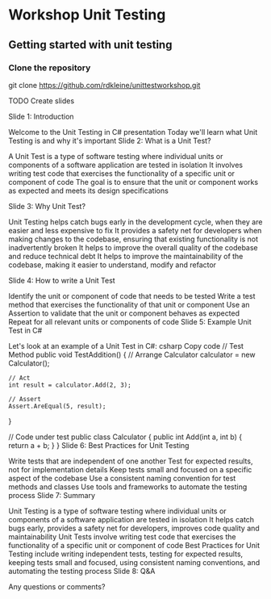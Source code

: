 # Workshop Unit Testing

## Getting started with unit testing

### Clone the repository
git clone https://github.com/rdkleine/unittestworkshop.git


TODO Create slides

Slide 1: Introduction

Welcome to the Unit Testing in C# presentation
Today we'll learn what Unit Testing is and why it's important
Slide 2: What is a Unit Test?

A Unit Test is a type of software testing where individual units or components of a software application are tested in isolation
It involves writing test code that exercises the functionality of a specific unit or component of code
The goal is to ensure that the unit or component works as expected and meets its design specifications


Slide 3: Why Unit Test?

Unit Testing helps catch bugs early in the development cycle, when they are easier and less expensive to fix
It provides a safety net for developers when making changes to the codebase, ensuring that existing functionality is not inadvertently broken
It helps to improve the overall quality of the codebase and reduce technical debt
It helps to improve the maintainability of the codebase, making it easier to understand, modify and refactor

Slide 4: How to write a Unit Test

Identify the unit or component of code that needs to be tested
Write a test method that exercises the functionality of that unit or component
Use an Assertion to validate that the unit or component behaves as expected
Repeat for all relevant units or components of code
Slide 5: Example Unit Test in C#

Let's look at an example of a Unit Test in C#:
csharp
Copy code
// Test Method
public void TestAddition()
{
    // Arrange
    Calculator calculator = new Calculator();
    
    // Act
    int result = calculator.Add(2, 3);
    
    // Assert
    Assert.AreEqual(5, result);
}

// Code under test
public class Calculator
{
    public int Add(int a, int b)
    {
        return a + b;
    }
}
Slide 6: Best Practices for Unit Testing

Write tests that are independent of one another
Test for expected results, not for implementation details
Keep tests small and focused on a specific aspect of the codebase
Use a consistent naming convention for test methods and classes
Use tools and frameworks to automate the testing process
Slide 7: Summary

Unit Testing is a type of software testing where individual units or components of a software application are tested in isolation
It helps catch bugs early, provides a safety net for developers, improves code quality and maintainability
Unit Tests involve writing test code that exercises the functionality of a specific unit or component of code
Best Practices for Unit Testing include writing independent tests, testing for expected results, keeping tests small and focused, using consistent naming conventions, and automating the testing process
Slide 8: Q&A

Any questions or comments?